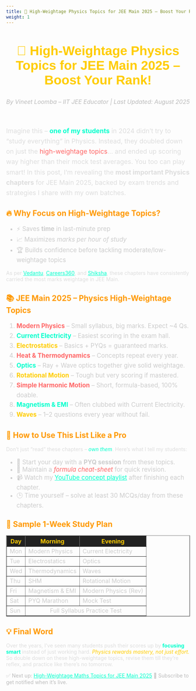 ```yaml
---
title: 🚀 High-Weightage Physics Topics for JEE Main 2025 – Boost Your Rank!
weight: 1
---
```

<article>
  <header>
    <h1 style="color:#ffcc00; font-family: 'Anton', sans-serif; font-size:2.2rem;">
      🚀 High-Weightage Physics Topics for JEE Main 2025 – Boost Your Rank!
    </h1>
    <p style="color:#bbbbbb; font-size:1rem;">
      <em>By Vineet Loomba – IIT JEE Educator | Last Updated: August 2025</em>
    </p>
  </header>

  <section>
    <p style="color:#dddddd; font-size:1.1rem; line-height:1.6;">
      Imagine this – <strong style="color:#00ffcc;">one of my students</strong> in 2024 didn’t try to “study everything” in Physics.  
      Instead, they doubled down on just the <span style="color:#ff6666;">high-weightage topics</span>… and ended up scoring way higher than their mock test averages.  
      You too can play smart! In this post, I’m revealing the <strong>most important Physics chapters</strong> for JEE Main 2025,  
      backed by exam trends and strategies I share with my own batches.
    </p>
  </section>

  <section>
    <h2 style="color:#ff9900;">🔥 Why Focus on High-Weightage Topics?</h2>
    <ul style="color:#cccccc; font-size:1.05rem;">
      <li>⚡ Saves <strong>time</strong> in last-minute prep</li>
      <li>📈 Maximizes <em>marks per hour of study</em></li>
      <li>🏆 Builds confidence before tackling moderate/low-weightage topics</li>
    </ul>
    <p style="color:#dddddd;">
      As per <a href="https://www.vedantu.com/jee-main/physics-syllabus" style="color:#00ffcc;" target="_blank">Vedantu</a>,
      <a href="https://engineering.careers360.com/articles/most-important-chapters-of-jee-main" style="color:#00ffcc;" target="_blank">Careers360</a>, 
      and <a href="https://www.shiksha.com/engineering/articles/do-or-die-chapters-and-topics-for-jee-mains-preparation-blogId-52429" style="color:#00ffcc;" target="_blank">Shiksha</a>,
      these chapters have consistently carried the most marks weightage in JEE Main.
    </p>
  </section>

  <section>
    <h2 style="color:#ff9900;">📚 JEE Main 2025 – Physics High-Weightage Topics</h2>
    <ol style="color:#cccccc; font-size:1.05rem; line-height:1.6;">
      <li><strong style="color:#ff6666;">Modern Physics</strong> – Small syllabus, big marks. Expect ~4 Qs.</li>
      <li><strong style="color:#00ffcc;">Current Electricity</strong> – Easiest scoring in the exam hall.</li>
      <li><strong style="color:#ffcc00;">Electrostatics</strong> – Basics + PYQs = guaranteed marks.</li>
      <li><strong style="color:#ff6666;">Heat & Thermodynamics</strong> – Concepts repeat every year.</li>
      <li><strong style="color:#00ffcc;">Optics</strong> – Ray + Wave optics together give solid weightage.</li>
      <li><strong style="color:#ffcc00;">Rotational Motion</strong> – Tough but very scoring if mastered.</li>
      <li><strong style="color:#ff6666;">Simple Harmonic Motion</strong> – Short, formula-based, 100% doable.</li>
      <li><strong style="color:#00ffcc;">Magnetism & EMI</strong> – Often clubbed with Current Electricity.</li>
      <li><strong style="color:#ffcc00;">Waves</strong> – 1–2 questions every year without fail.</li>
    </ol>
  </section>

  <section>
    <h2 style="color:#ff9900;">🧠 How to Use This List Like a Pro</h2>
    <p style="color:#dddddd;">
      Don’t just “read” these chapters – <em style="color:#00ffcc;">own them</em>.  
      Here’s what I tell my students:
    </p>
    <ul style="color:#cccccc; font-size:1.05rem;">
      <li>🎯 Start your day with a <strong>PYQ session</strong> from these topics.</li>
      <li>📄 Maintain a <em style="color:#ff6666;">formula cheat-sheet</em> for quick revision.</li>
      <li>📹 Watch my <a href="https://www.youtube.com/@vineetloomba" target="_blank" style="color:#00ffcc;">YouTube concept playlist</a> after finishing each chapter.</li>
      <li>🕒 Time yourself – solve at least 30 MCQs/day from these chapters.</li>
    </ul>
  </section>

  <section>
    <h2 style="color:#ff9900;">📅 Sample 1-Week Study Plan</h2>
    <table border="1" cellpadding="8" style="border-collapse: collapse; color:#cccccc; font-size:1rem;">
      <tr style="background-color:#222222; color:#ffcc00;">
        <th>Day</th>
        <th>Morning</th>
        <th>Evening</th>
      </tr>
      <tr>
        <td>Mon</td>
        <td>Modern Physics</td>
        <td>Current Electricity</td>
      </tr>
      <tr>
        <td>Tue</td>
        <td>Electrostatics</td>
        <td>Optics</td>
      </tr>
      <tr>
        <td>Wed</td>
        <td>Thermodynamics</td>
        <td>Waves</td>
      </tr>
      <tr>
        <td>Thu</td>
        <td>SHM</td>
        <td>Rotational Motion</td>
      </tr>
      <tr>
        <td>Fri</td>
        <td>Magnetism & EMI</td>
        <td>Modern Physics (Rev)</td>
      </tr>
      <tr>
        <td>Sat</td>
        <td>PYQ Marathon</td>
        <td>Mock Test</td>
      </tr>
      <tr>
        <td>Sun</td>
        <td colspan="2" style="text-align:center;">Full Syllabus Practice Test</td>
      </tr>
    </table>
  </section>

  <section>
    <h2 style="color:#ff9900;">💡 Final Word</h2>
    <p style="color:#dddddd;">
      Over the years, I’ve seen many students push their scores up by <strong style="color:#00ffcc;">focusing smart</strong> instead of just working hard.  
      <em style="color:#ffcc00;">Physics rewards mastery, not just effort.</em>  
      So double down on these high-weightage topics, revise them till they’re reflex, and practice like there’s no tomorrow.
    </p>
    <p style="color:#bbbbbb;">
      ✅ Next up: <a href="/jee-main-2025-maths-high-weightage-topics" style="color:#00ffcc;">High-Weightage Maths Topics for JEE Main 2025</a>  
      📩 Subscribe to get notified when it’s live.
    </p>
  </section>
</article>
